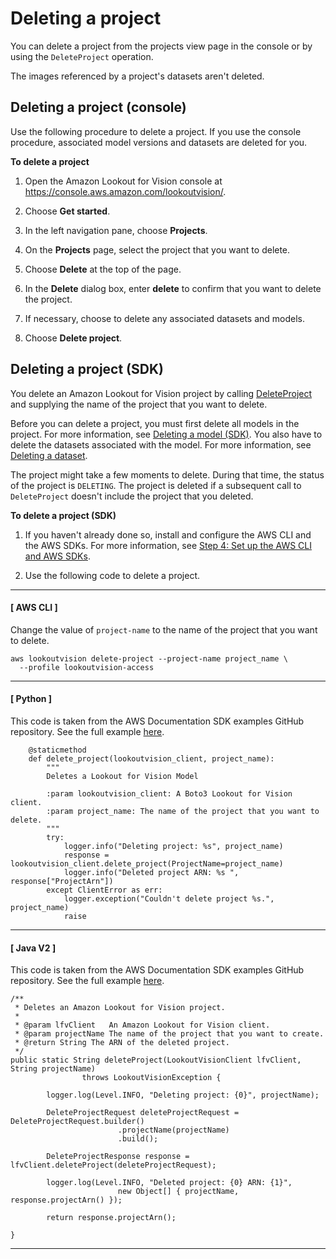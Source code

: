 # Deleting a project<a name="delete-project"></a>

You can delete a project from the projects view page in the console or by using the `DeleteProject` operation\. 

The images referenced by a project's datasets aren't deleted\. 

## Deleting a project \(console\)<a name="delete-project-console"></a>

Use the following procedure to delete a project\. If you use the console procedure, associated model versions and datasets are deleted for you\. 

**To delete a project**

1. Open the Amazon Lookout for Vision console at [ https://console\.aws\.amazon\.com/lookoutvision/]( https://console.aws.amazon.com/lookoutvision/)\.

1. Choose **Get started**\. 

1. In the left navigation pane, choose **Projects**\. 

1. On the **Projects** page, select the project that you want to delete\.

1. Choose **Delete** at the top of the page\. 

1. In the **Delete** dialog box, enter **delete** to confirm that you want to delete the project\.

1. If necessary, choose to delete any associated datasets and models\.

1. Choose **Delete project**\. 

## Deleting a project \(SDK\)<a name="delete-project-sdk"></a>

You delete an Amazon Lookout for Vision project by calling [DeleteProject](https://docs.aws.amazon.com/lookout-for-vision/latest/APIReference/API_DeleteProject) and supplying the name of the project that you want to delete\. 

Before you can delete a project, you must first delete all models in the project\. For more information, see [Deleting a model \(SDK\)](delete-model.md#delete-model-sdk)\. You also have to delete the datasets associated with the model\. For more information, see [Deleting a dataset](delete-dataset.md)\.

The project might take a few moments to delete\. During that time, the status of the project is `DELETING`\. The project is deleted if a subsequent call to `DeleteProject` doesn't include the project that you deleted\.

**To delete a project \(SDK\)**

1. If you haven't already done so, install and configure the AWS CLI and the AWS SDKs\. For more information, see [Step 4: Set up the AWS CLI and AWS SDKs](su-awscli-sdk.md)\.

1. Use the following code to delete a project\. 

------
#### [ AWS CLI ]

   Change the value of `project-name` to the name of the project that you want to delete\.

   ```
   aws lookoutvision delete-project --project-name project_name \
     --profile lookoutvision-access
   ```

------
#### [ Python ]

   This code is taken from the AWS Documentation SDK examples GitHub repository\. See the full example [here](https://github.com/awsdocs/aws-doc-sdk-examples/blob/main/python/example_code/lookoutvision/train_host.py)\. 

   ```
       @staticmethod
       def delete_project(lookoutvision_client, project_name):
           """
           Deletes a Lookout for Vision Model
   
           :param lookoutvision_client: A Boto3 Lookout for Vision client.
           :param project_name: The name of the project that you want to delete.
           """
           try:
               logger.info("Deleting project: %s", project_name)
               response = lookoutvision_client.delete_project(ProjectName=project_name)
               logger.info("Deleted project ARN: %s ", response["ProjectArn"])
           except ClientError as err:
               logger.exception("Couldn't delete project %s.", project_name)
               raise
   ```

------
#### [ Java V2 ]

   This code is taken from the AWS Documentation SDK examples GitHub repository\. See the full example [here](https://github.com/awsdocs/aws-doc-sdk-examples/blob/main/javav2/example_code/lookoutvision/src/main/java/com/example/lookoutvision/DeleteProject.java)\. 

   ```
   /**
    * Deletes an Amazon Lookout for Vision project.
    * 
    * @param lfvClient   An Amazon Lookout for Vision client.
    * @param projectName The name of the project that you want to create.
    * @return String The ARN of the deleted project.
    */
   public static String deleteProject(LookoutVisionClient lfvClient, String projectName)
                   throws LookoutVisionException {
   
           logger.log(Level.INFO, "Deleting project: {0}", projectName);
   
           DeleteProjectRequest deleteProjectRequest = DeleteProjectRequest.builder()
                           .projectName(projectName)
                           .build();
   
           DeleteProjectResponse response = lfvClient.deleteProject(deleteProjectRequest);
   
           logger.log(Level.INFO, "Deleted project: {0} ARN: {1}",
                           new Object[] { projectName, response.projectArn() });
   
           return response.projectArn();
   
   }
   ```

------